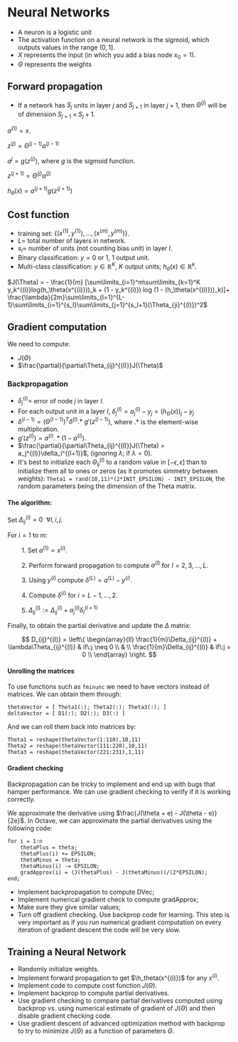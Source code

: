 # Neural Networks

* A neuron is a logistic unit
* The activation function on a neural network is the sigmoid, which outputs values in the range $(0, 1]$.
* $X$ represents the input (in which you add a bias node $x_0 = 1$).
* $\Theta$ represents the weights

## Forward propagation

* If a network has $S_j$ units in layer $j$ and $S_{j+1}$ in layer $j+1$, then $\Theta^{(j)}$ will be
of dimension $S_{j+1}\times S_j + 1$.

$a^{(1)} = x$.

$z^{(j)} = \Theta^{(j-1)}a^{(j-1)}$

$a^j = g(z^{(j)})$, where $g$ is the sigmoid function.

$z^{(j+1)} = \Theta^{(j)}a^{(j)}$

$h_{\theta}(x) = a^{(j+1)}g(z^{(j+1)})$

## Cost function

* training set: $\{(x^{(1)}, y^{(1)}), \ldots, (x^{(m)}, y^{(m)})\}$.
* $L =$ total number of layers in network.
* $s_l =$ number of units (not counting bias unit) in layer $l$.
* Binary classification: $y = 0$ or $1$, $1$ output unit.
* Multi-class classification: $y \in \mathbb{R}^K$, $K$ output units; $h_\theta(x) \in \mathbb{R}^k$.

$J(\Theta) = - \frac{1}{m} [\sum\limits_{i=1}^m\sum\limits_{k=1}^K y_k^{(i)}log(h_\theta(x^{(i)}))_k + (1 - y_k^{(i)}) log (1 - (h_\theta(x^{(i)}))_k)]+ \frac{\lambda}{2m}\sum\limits_{l=1}^{L-1}\sum\limits_{i=1}^{s_l}\sum\limits_{j=1}^{s_l+1}(\Theta_{ji}^{(l)})^2$

## Gradient computation

We need to compute:

* $J(\Theta)$
* $\frac{\partial}{\partial\Theta_{ij}^{(l)}}J(\Theta)$

### Backpropagation

* $\delta_j^{(l)} =$ error of node $j$ in layer $l$.
* For each output unit in a layer $l$, $\delta_j^{(l)} = a_j^{(l)} - y_j = (h_\Theta(x))_j - y_j$
* $\delta^{(l-1)} = (\Theta^{(l-1)})^T\delta^{(l)}.*\:g'(z^{(l-1)})$, where $.*$ is the element-wise multiplication.
* $g'(z^{(l)}) = a^{(l)}.*(1-a^{(l)})$.
* $\frac{\partial}{\partial\Theta_{ij}^{(l)}}J(\Theta) = a_j^{(l)}\delta_i^{(l+1)}$, (ignoring $\lambda$; if $\lambda = 0$).
* It's best to initialize each $\Theta_{ij}^{(l)}$ to a random value in $[-\epsilon, \epsilon]$ than to initialize them all to ones or zeros (as it promotes simmetry between weights): ``Theta1 = rand(10,11)*(2*INIT_EPSILON) - INIT_EPSILON``, the random parameters being the dimension of the Theta matrix.

#### The algorithm:

Set $\Delta_{ij}^{(l)}= 0\:\: \forall l, i, j$.

For $i = 1$ to $m$:

$\qquad1.$ Set $a^{(1)} = x^{(i)}$.

$\qquad2.$ Perform forward propagation to compute $a^{(l)}$ for $l = 2, 3, \ldots, L$.

$\qquad3.$ Using $y^{(i)}$ compute $\delta^{(L)} = a^{(L)}-y^{(i)}$.

$\qquad4.$ Compute $\delta^{(i)}$ for $i = L-1, \ldots, 2$.

$\qquad5.$ $\Delta_{ij}^{(l)} := \Delta_{ij}^{(l)} + a_j^{(l)}\delta_i^{(l+1)}$

Finally, to obtain the partial derivative and update the $\Delta$ matrix:

$$
D_{ij}^{(l)} =  \left\{
\begin{array}{ll}
      \frac{1}{m}\Delta_{ij}^{(l)} + \lambda\Theta_{ij}^{(l)} & if\:j \neq 0 \\
      & \\
       \frac{1}{m}\Delta_{ij}^{(l)} & if\:j = 0 \\
\end{array} \right.
$$

#### Unrolling the matrices

To use functions such as ``fminunc`` we need to have vectors instead of matrices. We can obtain them through:

    thetaVector = [ Theta1(:); Theta2(:); Theta3(:); ]
    deltaVector = [ D1(:); D2(:); D3(:) ]

And we can roll them back into matrices by:

    Theta1 = reshape(thetaVector(1:110),10,11)
    Theta2 = reshape(thetaVector(111:220),10,11)
    Theta3 = reshape(thetaVector(221:231),1,11)

#### Gradient checking

Backpropagation can be tricky to implement and end up with bugs that hamper performance. We can use gradient checking to verify if it is working correctly.

We approximate the derivative using $\frac{J(\theta + e) - J(\theta - e)}{2e}$. In Octave, we can approximate the partial derivatives using the following code:

    for i = 1:n
        thetaPlus = theta;
        thetaPlus(i) += EPSILON;
        thetaMinus = theta;
        thetaMinus(i) -= EPSILON;
        gradApprox(i) = (J(thetaPlus) - J(thetaMinus))/(2*EPSILON);
    end;

* Implement backpropagation to compute DVec;
* Implement numerical gradient check to compute gradApprox;
* Make sure they give similar values;
* Turn off gradient checking. Use backprop code for learning. This step is very important as if you run numerical gradient computation on every iteration of gradient descent the code will be very slow.

## Training a Neural Network

* Randomly initialize weights.
* Implement forward propagation to get $\h_theta(x^{(i)})$ for any $x^{(i)}$.
* Implement code to compute cost function $J(\Theta)$.
* Implement backprop to compute partial derivatives.
* Use gradient checking to compare partial derivatives computed using backprop vs. using numerical estimate of gradient of $J(\Theta)$ and then disable gradient checking code.
* Use gradient descent of advanced optimization method with backprop to try to minimize $J(\Theta)$ as a function of parameters $\Theta$.
